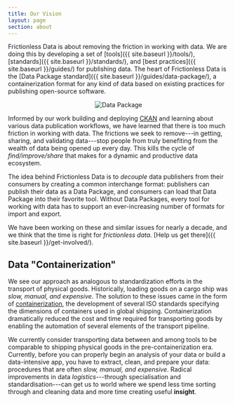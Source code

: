```yaml
---
title: Our Vision
layout: page
section: about
---
```


Frictionless Data is about removing the friction in working with data.  We are doing this by developing a set of [tools]({{ site.baseurl }}/tools/), [standards]({{ site.baseurl }}/standards/), and [best practices]({{ site.baseurl }}/guides/) for publishing data.  The heart of Frictionless Data is the [Data Package standard]({{ site.baseurl }}/guides/data-package/), a containerization format for any kind of data based on existing practices for publishing open-source software.  

<p style="text-align: center">
<img src="{{ site.baseurl }}/img/data-package-decouple.png" alt="Data Package">
</p>

Informed by our work building and deploying [CKAN](http://ckan.org/) and learning about various data publication workflows, we have learned that there is too much friction in working with data.  The frictions we seek to remove---in getting, sharing, and validating data---stop people from truly benefiting from the wealth of data being opened up every day.  This kills the cycle of *find/improve/share* that makes for a dynamic and productive data ecosystem.  

The idea behind Frictionless Data is to *decouple* data publishers from their consumers by creating a common interchange format: publishers can publish their data as a Data Package, and consumers can load that Data Package into their favorite tool.  Without Data Packages, every tool for working with data has to support an ever-increasing number of formats for import and export.

We have been working on these and similar issues for nearly a decade, and we think that the time is right for *frictionless data*.  [Help us get there]({{ site.baseurl }}/get-involved/).

## Data "Containerization"

We see our approach as analogous to standardization efforts in the transport of physical goods.  Historically, loading goods on a cargo ship was *slow, manual, and expensive*.  The solution to these issues came in the form of [containerization](https://en.wikipedia.org/wiki/Containerization), the development of several ISO standards specifying the dimensions of containers used in global shipping.  Containerization dramatically reduced the cost and time required for transporting goods by enabling the automation of several elements of the transport pipeline.

We currently consider transporting data between and among tools to be comparable to shipping physical goods in the pre-containerization era.  Currently, before you can properly begin an analysis of your data or build a data-intensive app, you have to extract, clean, and prepare your data: procedures that are often *slow, manual, and expensive*.  Radical improvements in data *logistics*---through specialisation and standardisation---can get us to world where we spend less time sorting through and cleaning data and more time creating useful **insight**.
